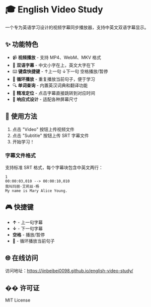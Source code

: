 # 🎓 English Video Study

一个专为英语学习设计的视频字幕同步播放器，支持中英文双语字幕显示。

## ✨ 功能特色

- 📹 **视频播放** - 支持 MP4、WebM、MKV 格式
- 📝 **双语字幕** - 中文小字在上，英文大字在下
- ⌨️ **键盘快捷键** - ↑上一句 ↓下一句 空格播放/暂停
- 🔄 **循环播放** - 重复播放当前句子，便于学习
- 🔍 **单词查询** - 内置英汉词典和翻译功能
- 🎯 **精准定位** - 点击字幕直接跳转到对应时间
- 📱 **响应式设计** - 适配各种屏幕尺寸

## 🚀 使用方法

1. 点击 "Video" 按钮上传视频文件
2. 点击 "Subtitle" 按钮上传 SRT 字幕文件
3. 开始学习！

### 字幕文件格式

支持标准 SRT 格式，每个字幕块包含中英文两行：

```
1
00:00:03,010 --> 00:00:10,010
我叫玛丽·艾莉丝·杨
My name is Mary Alice Young.
```

## 🎮 快捷键

- **↑** - 上一句字幕
- **↓** - 下一句字幕  
- **空格** - 播放/暂停
- **🔄** - 循环播放当前句子

## 🌐 在线访问

访问地址：https://jinbeibei0098.github.io/english-video-study/

## �� 许可证

MIT License
